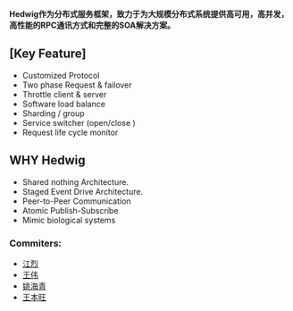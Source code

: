 
**Hedwig作为分布式服务框架，致力于为大规模分布式系统提供高可用，高并发，高性能的RPC通讯方式和完整的SOA解决方案。**

## [Key Feature]
* Customized Protocol
* Two phase Request & failover
* Throttle client & server
* Software load balance
* Sharding / group
* Service switcher (open/close ) 
* Request life cycle monitor

## WHY Hedwig
* Shared nothing Architecture. 
* Staged Event Drive Architecture.
* Peer-to-Peer Communication
* Atomic Publish-Subscribe 
* Mimic biological systems


### Commiters:
* [江烈](mailto:jianglie@yhd.com)
* [王伟](mailto:wangwei@yhd.com)
* [姚海青](mailto:yaohaiqing@yhd.com)
* [王本旺](mailto:wangbenwang@yhd.com)
